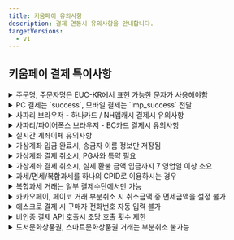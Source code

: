```yaml
---
title: 키움페이 유의사항
description: 결제 연동시 유의사항을 안내합니다.
targetVersions:
  - v1
---
```


## 키움페이 결제 특이사항

<details>

<summary>주문명, 주문자명은 EUC-KR에서 표현 가능한 문자가 사용해야함</summary>

키움페이의 경우 EUC-KR 인코딩을 사용합니다. 따라서 주문자명(buyer\_name), 주문명(name) 등의
파라미터에 EUC-KR에서 표현 가능한 문자를 입력해야 합니다.

</details>

<details>

<summary>PC 결제는 `success`, 모바일 결제는 `imp_success` 전달</summary>

PC와 모바일에서 결제창이 각기 다른 방식으로 호출되기 때문에, 결제 후속 프로세스에도 차이가 있습니다.
PC 결제의 경우 키움페이 결제창이 iframe 방식으로 호출되기 때문에 결제 프로세스 완료 후 콜백 함수
(`IMP.request_pay` 함수 호출시 전달한 두 번째 파라미터)가 호출되지만, 모바일 결제의 경우 키움페이 결제창이 키움페이 URL로
리디렉션되기 때문에 결제 프로세스 완료 후 지정된 URL(`m_redirect_url`)로 302 리디렉션 됩니다.
이때 결제 실패/성공 여부를 의미하는 파라미터가 전달되는데, PC 결제시에는 `success`, 모바일 결제시에는 `imp_success`로
파라미터 명이 다르오니 유의하시기 바랍니다. 아래 예시를 참고해 주세요.

- \[PC결제] iframe → 콜백 함수 호출 → 콜백 함수로 전달되는 response 객체에 `success` 키 값으로 전달

  ```tsx
  IMP.request_pay(
    {
      // 중략
    },
    function (response) {
      const { success } = response; // 결제 성공 또는 실패 여부
      if (success) {
        // 결제 성공 시 프로세스
      } else {
        // 결제 실패 시 프로세스
      }
    },
  );
  ```

- \[모바일 결제] 리디렉션 → m\_redirect\_url로 302 리디렉션 → `imp_success` 쿼리 파라미터 전달

  ```text
  /**
   * m_redirect_url을 https://myservice.com/payments/complete로 설정한 후
   * 결제 프로세스 종료 됐을때 302 리디렉션 되는 URL 예시
   */
  https://myservice.com/payments/complete?**imp_success=true**&imp_uid=imp1234567890&merchant_uid=mid_123467890
  ```

**`imp_success`와 `success`는 deprecated** 되었습니다.

`imp_success` 파라미터와 `success` 파라미터는 **deprecated** 되었기 때문에 해당 파라미터를 기반으로
결제 실패/성공 여부를 판단하시는걸 지양해주세요.

해당 파라미터는 단순히 포트원에서 고객사 클라이언트로 응답되는 시기의 결제 실패/성공 여부를 내려주기 때문에
이 값은 키움페이에서 포트원으로 결제 결과를 통지하고 포트원의 DB 업데이트가 완료된 시점인 경우에만
정확합니다.

그런데 **키움페이 → 포트원으로의 결제 결과 전달 → 포트원 DB 업데이트 및 포트원 → 고객사 클라이언트로의 응답이 비동기로 동작**하기 때문에
**실제로는 결제가 정상적으로 완료된 경우에도 포트원 DB에 업데이트 시점에 따라 고객사 클라이언트로 응답되는
`imp_success` 또는 `success` 파라미터가 `false`일 수** 있습니다.

따라서 포트원 → 고객사 클라이언트로 응답되는 결과 데이터 중 포트원 거래 번호(`imp_uid`)와 고객사 주문 번호(`merchant_uid`)를 이용하여
포트원 결제내역 조회 API([GET /payments/{imp\_uid}](https://developers.portone.io/api/rest-v1/payment#get%20%2Fpayments%2F%7Bimp_uid%7D))를 호출한 후
결제 상태(`status`)를 보고 결제 실패(`failed`)/성공(`paid`) 여부를 판단하시길 권장드립니다.

</details>

<details>

<summary>사파리 브라우저 - 하나카드 / NH앱캐시 결제시 유의사항</summary>

사파리 브라우저에서 하나카드 / NH앱캐시(계좌이체) 결제 시 아래와 같이
`세션 유효기간이 초과되어 카드사와 연결이 종료되었습니다`와 같은 메시지가 렌더링되며 결제 진행이 불가능한 경우가 발생할 수 있습니다.

[참고이미지](<https://developers.portone.io/gitbook-assets/ko/image (116).png>)

이러한 현상이 발생한 경우, 사파리 환경설정에서 아래와 같이 `크로스 사이트 추적 방지` 해제 및 `모든 쿠키 차단`이 모두 해제하신 후 다시 시도하시길 바랍니다.

[참고이미지](<https://developers.portone.io/gitbook-assets/ko/image (159).png>)

</details>

<details>

<summary>사파리/파이어폭스 브라우저 - BC카드 결제시 유의사항</summary>

사파리와 파이어폭스에서 키움페이 결제창을 호출한 뒤 BC카드 선택 후 다음 버튼 클릭시 `지불에 실패하였습니다`라는 알림창이 뜨면서 결제 진행이
불가능한 경우가 발생할 수 있습니다.

[참고이미지](<https://developers.portone.io/gitbook-assets/ko/image (223).png>)

이러한 현상이 발생한 경우, 사파리 환경설정에서 아래와 같이 `*.payjoa.co.kr` 도메인에 대해 팝업을 `허용`으로 설정해야 합니다.

[참고이미지](<https://developers.portone.io/gitbook-assets/ko/image (256).png>)

</details>

<details>

<summary>실시간 계좌이체 유의사항 </summary>

키움페이의 경우 내부적으로 토스페이먼츠에서 제공하는 계좌이체를 사용하고 있어
토스 퀵계좌결제로 연결됩니다.

</details>

<details>

<summary>가상계좌 입금 완료시, 송금자 이름 정보만 저장됨</summary>

키움페이는 (발급된)가상계좌에 입금 완료시, 송금자의 정보(은행명, 계좌번호, 송금인) 중 송금자 이름 정보만 저장됩니다.
따라서 포트원 결제내역 조회([**GET /payments/{imp\_uid}**](https://developers.portone.io/api/rest-v1/payment#get%20%2Fpayments%2F%7Bimp_uid%7D))시
송금자의 은행코드(`bank_code`)과 은행명(`bank_name`)은 모두 NULL로 내려가며,
송금자 이름을 확인하기 위해서는 아래 예시와 같이 별도의 쿼리 파라미터(`extension`)를 `true`로 설정해주셔야 합니다.

```http
GET http://api.iamport.kr/payments/{포트원 번호}?**extension=true**
```

```json
{
  // ... 중략
  "bank_code": null, // 송금자 은행 코드 알 수 없음
  "bank_name": null, // 송금자 은행 이름 알 수 없음
  "extension": {
    // ... 중략
    "REMITTER": "홍길동" // 송금자 이름
  }
}
```

</details>

<details>

<summary>가상계좌 결제 취소시, PG사와 특약 필요</summary>

가상계좌 입금 완료 건에 대한 결제 취소(환불)는 가상계좌 발급 시 수수료가 부과되기 때문에 키움페이와
특약을 계약한 후 사용할 수 있습니다. 특약을 계약하지 않는 경우 기본적으로 가상계좌 결제 건의 환불은 불가능합니다.

</details>

<details>

<summary>가상계좌 결제 취소시, 실제 환불 금액 입금까지 7 영업일 이상 소요</summary>

가상계좌 결제 취소(환불)을 진행하는 경우 키움페이 측에서 수기로 확인한 후 환불 처리가 진행되기 때문에
환불 금액이 실제로 입금 될 때까지 7 영업일 이상 소요될 수 있습니다.

</details>

<details>

<summary>과세/면세/복합과세를 하나의 CPID로 이용하시는 경우</summary>

키움페이와 계약 진행 시 사용할 CPID 설정을 `건별구분`으로 발급 요청해 주셔야 합니다.
건별구분으로 발급된 경우에만 하나의 CPID로 과세/면세/복합과세 거래 건을 모두 처리할 수 있습니다.

</details>

<details>

<summary>복합과세 거래는 일부 결제수단에서만 가능</summary>

결제창(`IMP.request_pay` 함수) 호출시 총 결제 금액(`amount`)중 면세 금액(`tax_free`)을 설정하여 복합과세 거래로 진행할 수 있습니다.
단, 키움페이 시스템 상 면세 금액은 카드결제 혹은 간편결제 시에만 가능하고 계좌이체 / 가상계좌 결제 시에는 설정할 수 없어 전액 과세 처리 됩니다.

- 복합과세 거래가 가능한 결제수단 (pay\_method)
  - card
  - kakaopay
  - naverpay
  - payco
  - applepay
  - samsung

</details>

<details>

<summary>카카오페이, 페이코 거래 부분취소 시  취소금액 중 면세금액을 설정 불가</summary>

카카오페이, 페이코 거래를 부분취소 하는 경우 취소금액 중 면세금액을 설정할 수 없습니다.
따라서 카카오페이, 페이코 복합과세를 부분취소하는 경우 취소금액 중 면세금액은 취소 요청한 금액을 기준으로 기본 부가세율로 계산된 면세금액이 적용되어
취소됩니다.

</details>

<details>

<summary>에스크로 결제 시 구매자 전화번호 자동 입력 불가</summary>

에스크로 결제시 결제 요청 시 입력된 구매자 전화번호가 결제창에 자동 완성되지 않습니다.

[참고이미지](<https://developers.portone.io/gitbook-assets/ko/image (253).png>)

</details>

<details>

<summary>비인증 결제 API 호출시 초당 호출 횟수 제한</summary>

비인증 결제 API 호출시 **초당 50건 이하**로 호출 하는 것을 권장합니다.
초당 50건 이상의 비인증 결제 API가 호출될 경우 오류가 발생할 수 있습니다.

</details>

<details>

<summary>도서문화상품권, 스마트문화상품권 거래는 부분취소 불가능</summary>

도서문화상품권, 스마트문화상품권 거래는 부분취소가 불가능하며 전체취소만 가능합니다.

</details>
